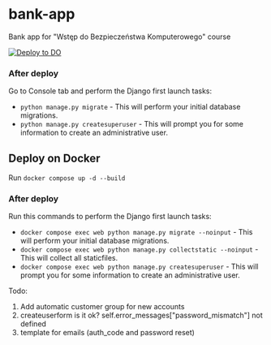 # bank-app
Bank app for "Wstęp do Bezpieczeństwa Komputerowego" course

[![Deploy to DO](https://www.deploytodo.com/do-btn-white.svg)](https://cloud.digitalocean.com/apps/new?repo=https://github.com/Bartosz-lab/bank-app/tree/main&refcode=1ef7822c5071)

### After deploy
Go to Console tab and perform the Django first launch tasks:
* `python manage.py migrate` - This will perform your initial database migrations.
* `python manage.py createsuperuser` - This will prompt you for some information to create an administrative user.


## Deploy on Docker
Run `docker compose up -d --build`

### After deploy
Run this commands to perform the Django first launch tasks:
* `docker compose exec web python manage.py migrate --noinput` - This will perform your initial database migrations.
* `docker compose exec web python manage.py collectstatic --noinput` - This will collect all staticfiles.
* `docker compose exec web python manage.py createsuperuser` - This will prompt you for some information to create an administrative user.


Todo:
1. Add automatic customer group for new accounts
2. createuserform is it ok? self.error_messages["password_mismatch"] not defined
3. template for emails (auth_code and password reset)